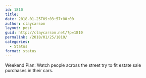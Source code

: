 ```yaml
---
id: 1810
title: 
date: 2018-01-25T09:03:57+00:00
author: claycarson
layout: post
guid: http://claycarson.net/?p=1810
permalink: /2018/01/25/1810/
categories:
  - Status
format: status
---
```

Weekend Plan: Watch people across the street try to fit estate sale purchases in their cars.